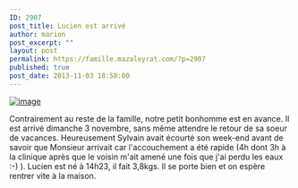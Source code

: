 ```yaml
---
ID: 2907
post_title: Lucien est arrivé
author: marion
post_excerpt: ""
layout: post
permalink: https://famille.mazaleyrat.com/?p=2907
published: true
post_date: 2013-11-03 18:58:00
---
```

<a href="http://famille.mazaleyrat.com/wp-content/uploads/2013/11/wpid-IMG_20131103_171748.jpg"><img title="IMG_20131103_171748.jpg" class="alignnone size-full" alt="image" src="http://famille.mazaleyrat.com/wp-content/uploads/2013/11/wpid-IMG_20131103_171748.jpg" /></a>



Contrairement au reste de la famille, notre petit bonhomme est en avance. Il est arrivé dimanche 3 novembre, sans même attendre le retour de sa soeur de vacances. Heureusement Sylvain avait écourté son week-end avant de savoir que Monsieur arrivait car l'accouchement a été rapide (4h dont 3h à la clinique après que le voisin m'ait amené une fois que j'ai perdu les eaux :-) ).
Lucien est né à 14h23, il fait 3,8kgs. Il se porte bien et on espère rentrer vite à la maison.